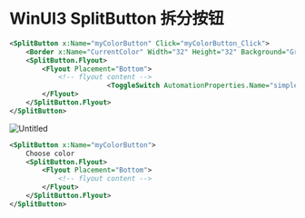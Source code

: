 # WinUI3 SplitButton 拆分按钮

```xml
<SplitButton x:Name="myColorButton" Click="myColorButton_Click">
    <Border x:Name="CurrentColor" Width="32" Height="32" Background="Green" CornerRadius="4,0,0,4"/>
    <SplitButton.Flyout>
        <Flyout Placement="Bottom">
            <!-- flyout content -->
						<ToggleSwitch AutomationProperties.Name="simple ToggleSwitch"/>
        </Flyout>
    </SplitButton.Flyout>
</SplitButton>
```

![Untitled](WinUI3%20SplitButton%20%E6%8B%86%E5%88%86%E6%8C%89%E9%92%AE%2017762873f40b4f2094f48aaa56184566/Untitled.png)

```xml
<SplitButton x:Name="myColorButton">
    Choose color
    <SplitButton.Flyout>
        <Flyout Placement="Bottom">
            <!-- flyout content -->
        </Flyout>
    </SplitButton.Flyout>
</SplitButton>
```
